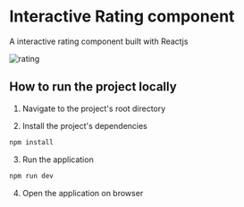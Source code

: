 # Interactive Rating component

A interactive rating component built with Reactjs

![rating](https://user-images.githubusercontent.com/58858236/204041881-10708f64-dc05-4af4-8f49-76d51ff05c29.PNG)

## How to run the project locally
1. Navigate to the project's root directory

2. Install the project's dependencies
```bash
npm install
```

3. Run the application
```bash
npm run dev
```

4. Open the application on browser

